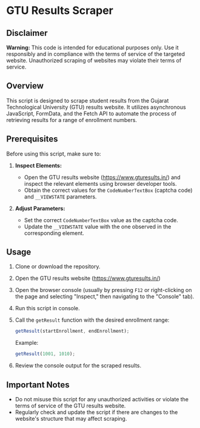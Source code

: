 # GTU Results Scraper

## Disclaimer
**Warning:** This code is intended for educational purposes only. Use it responsibly and in compliance with the terms of service of the targeted website. Unauthorized scraping of websites may violate their terms of service.

## Overview
This script is designed to scrape student results from the Gujarat Technological University (GTU) results website. It utilizes asynchronous JavaScript, FormData, and the Fetch API to automate the process of retrieving results for a range of enrollment numbers.

## Prerequisites
Before using this script, make sure to:

1. **Inspect Elements:**
   - Open the GTU results website (https://www.gturesults.in/) and inspect the relevant elements using browser developer tools.
   - Obtain the correct values for the `CodeNumberTextBox` (captcha code) and `__VIEWSTATE` parameters.

2. **Adjust Parameters:**
   - Set the correct `CodeNumberTextBox` value as the captcha code.
   - Update the `__VIEWSTATE` value with the one observed in the corresponding element.

## Usage
1. Clone or download the repository.
2. Open the GTU results website (https://www.gturesults.in/)
3. Open the browser console (usually by pressing `F12` or right-clicking on the page and selecting "Inspect," then navigating to the "Console" tab).
4. Run this script in console.
5. Call the `getResult` function with the desired enrollment range:

    ```javascript
    getResult(startEnrollment, endEnrollment);
    ```

   Example:

    ```javascript
    getResult(1001, 1010);
    ```

6. Review the console output for the scraped results.

## Important Notes
- Do not misuse this script for any unauthorized activities or violate the terms of service of the GTU results website.
- Regularly check and update the script if there are changes to the website's structure that may affect scraping.
